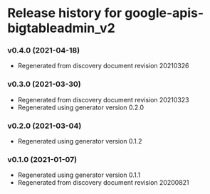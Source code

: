 # Release history for google-apis-bigtableadmin_v2

### v0.4.0 (2021-04-18)

* Regenerated from discovery document revision 20210326

### v0.3.0 (2021-03-30)

* Regenerated from discovery document revision 20210323
* Regenerated using generator version 0.2.0

### v0.2.0 (2021-03-04)

* Regenerated using generator version 0.1.2

### v0.1.0 (2021-01-07)

* Regenerated using generator version 0.1.1
* Regenerated from discovery document revision 20200821

